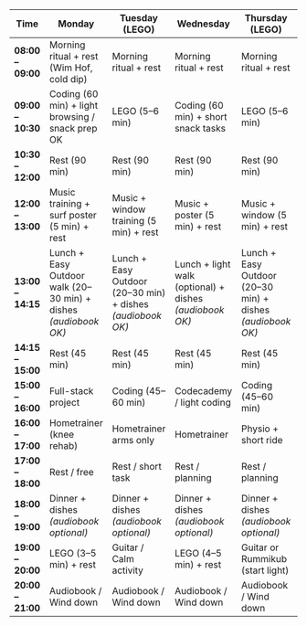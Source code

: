 | Time             | Monday             | Tuesday (LEGO)       | Wednesday          | Thursday (LEGO)      | Friday              |
|------------------|--------------------|------------------------|---------------------|------------------------|---------------------|
| **08:00 – 09:00**| Morning ritual + rest (Wim Hof, cold dip) | Morning ritual + rest | Morning ritual + rest  | Morning ritual + rest | Morning ritual + rest |
| **09:00 – 10:30**| Coding (60 min) + light browsing / snack prep OK | LEGO (5–6 min)        | Coding (60 min) + short snack tasks | LEGO (5–6 min)         | Coding (60 min)        |
| **10:30 – 12:00**| Rest (90 min)       | Rest (90 min)           | Rest (90 min)        | Rest (90 min)           | Rest (90 min)        |
| **12:00 – 13:00**| Music training + surf poster (5 min) + rest | Music + window training (5 min) + rest | Music + poster (5 min) + rest | Music + window (5 min) + rest | Music + poster (5 min) + rest |
| **13:00 – 14:15**| Lunch + Easy Outdoor walk (20–30 min) + dishes *(audiobook OK)* | Lunch + Easy Outdoor (20–30 min) + dishes *(audiobook OK)* | Lunch + light walk (optional) + dishes *(audiobook OK)* | Lunch + Easy Outdoor (20–30 min) + dishes *(audiobook OK)* | Lunch + Outdoor (20–30 min, optional) + dishes *(audiobook OK)* |
| **14:15 – 15:00**| Rest (45 min)       | Rest (45 min)           | Rest (45 min)        | Rest (45 min)           | Rest (45 min)         |
| **15:00 – 16:00**| Full-stack project  | Coding (45–60 min)     | Codecademy / light coding | Coding (45–60 min)      | Coding (45–60 min)     |
| **16:00 – 17:00**| Hometrainer (knee rehab) | Hometrainer arms only  | Hometrainer           | Physio + short ride     | Hometrainer           |
| **17:00 – 18:00**| Rest / free         | Rest / short task       | Rest / planning        | Rest / planning         | Rest / planning        |
| **18:00 – 19:00**| Dinner + dishes *(audiobook optional)* | Dinner + dishes *(audiobook optional)* | Dinner + dishes *(audiobook optional)* | Dinner + dishes *(audiobook optional)* | Dinner + dishes *(audiobook optional)* |
| **19:00 – 20:00**| LEGO (3–5 min) + rest | Guitar / Calm activity  | LEGO (4–5 min) + rest  | Guitar or Rummikub (start light) | Rummikub or shared time |
| **20:00 – 21:00**| Audiobook / Wind down | Audiobook / Wind down   | Audiobook / Wind down | Audiobook / Wind down   | Audiobook / Wind down |
